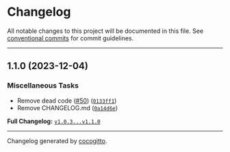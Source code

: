 # Changelog
All notable changes to this project will be documented in this file. See [conventional commits](https://www.conventionalcommits.org/) for commit guidelines.

- - -

## 1.1.0 (2023-12-04)

### Miscellaneous Tasks

- Remove dead code ([#50](https://github.com/juspay/hyperswitch-control-center/pull/50)) ([`0133ff1`](https://github.com/juspay/hyperswitch-control-center/commit/0133ff13a7e915c4c796bd98fbaf92400690531a))
- Remove CHANGELOG.md ([`0a14d6e`](https://github.com/juspay/hyperswitch-control-center/commit/0a14d6ec75d763b25c69f7fedcba9373fd29139a))

**Full Changelog:** [`v1.0.3...v1.1.0`](https://github.com/juspay/hyperswitch-control-center/compare/v1.0.3...v1.1.0)

- - -

Changelog generated by [cocogitto](https://github.com/cocogitto/cocogitto).